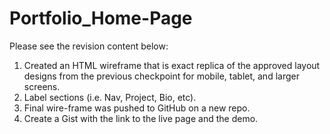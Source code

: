 # Portfolio_Home-Page

Please see the revision content below:
1. Created an HTML wireframe that is exact replica of the approved layout designs from the previous checkpoint for mobile, tablet, and larger screens.
2. Label sections (i.e. Nav, Project, Bio, etc).
3. Final wire-frame was pushed to GitHub on a new repo.
4. Create a Gist with the link to the live page and the demo.